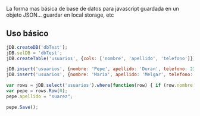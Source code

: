 La forma mas básica de base de datos para javascript guardada en un objeto JSON... guardar en local storage, etc

## Uso básico

```javascript
jDB.createDB('dbTest');
jDB.selDB = 'dbTest';
jDB.createTable('usuarios', {cols: ['nombre', 'apellido', 'telefono']});

jDB.insert('usuarios', {nombre: 'Pepe', apellido: 'Duran', telefono: 23123});
jDB.insert('usuarios', {nombre: 'Maria', apellido: 'Melgar', telefono: 233123});

var rows = jDB.select('usuarios').where(function(row) { if (row.nombre == 'Pepe') return true; });
var pepe = rows.Row(0);
pepe.apellido = "suarez";

pepe.Save();
```
